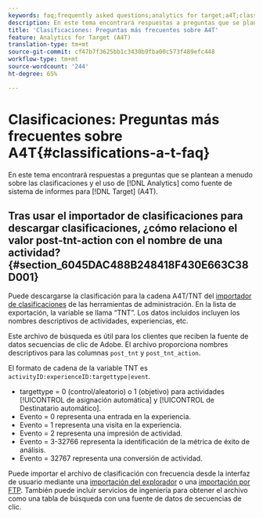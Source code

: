 ```yaml
---
keywords: faq;frequently asked questions;analytics for target;a4T;classifications;classification;classifications importer;post-tnt-action
description: En este tema encontrará respuestas a preguntas que se plantean a menudo sobre las clasificaciones y el uso de Analytics como fuente de informes para Target (A4T).
title: 'Clasificaciones: Preguntas más frecuentes sobre A4T'
feature: Analytics for Target (A4T)
translation-type: tm+mt
source-git-commit: cf47b7f3625bb1c3430b9fba00c573f489efc448
workflow-type: tm+mt
source-wordcount: '244'
ht-degree: 65%

---
```



# Clasificaciones: Preguntas más frecuentes sobre A4T{#classifications-a-t-faq}

En este tema encontrará respuestas a preguntas que se plantean a menudo sobre las clasificaciones y el uso de [!DNL Analytics] como fuente de sistema de informes para [!DNL Target] (A4T).

## Tras usar el importador de clasificaciones para descargar clasificaciones, ¿cómo relaciono el valor post-tnt-action con el nombre de una actividad? {#section_6045DAC488B248418F430E663C38D001}

Puede descargarse la clasificación para la cadena A4T/TNT del [importador de clasificaciones](https://experienceleague.adobe.com/docs/analytics/components/classifications/classifications-importer/c-working-with-saint.html) de las herramientas de administración. En la lista de exportación, la variable se llama “TNT”. Los datos incluidos incluyen los nombres descriptivos de actividades, experiencias, etc.

Este archivo de búsqueda es útil para los clientes que reciben la fuente de datos secuencias de clic de Adobe. El archivo proporciona nombres descriptivos para las columnas `post_tnt` y `post_tnt_action`.

El formato de cadena de la variable TNT es `activityID:experienceID:targettype|event`.

* targettype = 0 (control/aleatorio) o 1 (objetivo) para actividades [!UICONTROL de asignación automática] y [!UICONTROL de Destinatario automático].
* Evento = 0 representa una entrada en la experiencia.
* Evento = 1 representa una visita en la experiencia.
* Evento = 2 representa una impresión de actividad.
* Evento = 3-32766 representa la identificación de la métrica de éxito de análisis.
* Evento = 32767 representa una conversión de actividad.

Puede importar el archivo de clasificación con frecuencia desde la interfaz de usuario mediante una [importación del explorador](https://docs.adobe.com/help/en/analytics/components/classifications/classifications-importer/browser-import.html) o una [importación por FTP](https://docs.adobe.com/help/en/analytics/components/classifications/classifications-importer/import-file.html). También puede incluir servicios de ingeniería para obtener el archivo como una tabla de búsqueda con una fuente de datos de secuencias de clic.
